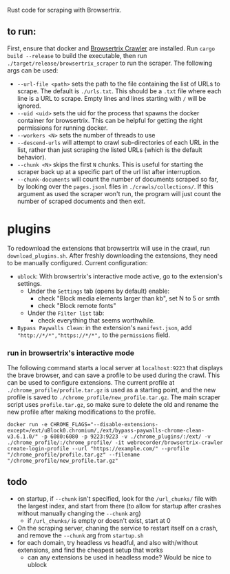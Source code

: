 Rust code for scraping with Browsertrix.

## to run:

First, ensure that docker and [Browsertrix Crawler](https://crawler.docs.browsertrix.com/user-guide/) are installed. Run `cargo build --release` to build the executable, then run `./target/release/browsertrix_scraper` to run the scraper. The following args can be used:
  * `--url-file <path>` sets the path to the file containing the list of URLs to scrape. The default is `./urls.txt`. This should be a `.txt` file where each line is a URL to scrape. Empty lines and lines starting with `/` will be ignored.
  * `--uid <uid>` sets the uid for the process that spawns the docker container for browsertrix. This can be helpful for getting the right permissions for running docker.
  * `--workers <N>` sets the number of threads to use
  * `--descend-urls` will attempt to crawl sub-directories of each URL in the list, rather than just scraping the listed URLs (which is the default behavior).
  * `--chunk <N>` skips the first `N` chunks. This is useful for starting the scraper back up at a specific part of the url list after interruption.
  * `--chunk-documents` will count the number of documents scraped so far, by looking over the `pages.jsonl` files in `./crawls/collections/`. If this argument as used the scraper won't run, the program will just count the number of scraped documents and then exit.
# plugins

To redownload the extensions that browsertrix will use in the crawl, run `download_plugins.sh`. After freshly downloading the extensions, they need to be manually configured. Current configuration:
* `ublock`: With browsertrix's interactive mode active, go to the extension's settings.
  * Under the `Settings` tab (opens by default) enable:
    * check "Block media elements larger than <N> kb", set N to 5 or smth
    * check "Block remote fonts"
  * Under the `Filter list` tab:
    * check everything that seems worthwhile.
* `Bypass Paywalls Clean`: in the extension's `manifest.json`, add `"http://*/*","https://*/*",` to the `permissions` field.

### run in browsertrix's interactive mode
The following command starts a local server at `localhost:9223` that displays the brave browser, and can save a profile to be used during the crawl. This can be used to configure extensions. The current profile at `./chrome_profile/profile.tar.gz` is used as a starting point, and the new profile is saved to `./chrome_profile/new_profile.tar.gz`. The main scraper script uses `profile.tar.gz`, so make sure to delete the old and rename the new profile after making modifications to the profile.

```
docker run -e CHROME_FLAGS="--disable-extensions-except=/ext/uBlock0.chromium/,/ext/bypass-paywalls-chrome-clean-v3.6.1.0/" -p 6080:6080 -p 9223:9223 -v ./chrome_plugins/:/ext/ -v ./chrome_profile/:/chrome_profile/ -it webrecorder/browsertrix-crawler create-login-profile --url "https://example.com/" --profile "/chrome_profile/profile.tar.gz" --filename "/chrome_profile/new_profile.tar.gz"
```

## todo
* on startup, if `--chunk` isn't specified, look for the `/url_chunks/` file with the largest index, and start from there (to allow for startup after crashes without manually changing the `--chunk` arg)
  * if `/url_chunks/` is empty or doesn't exist, start at 0
* On the scraping server, chaning the service to restart itself on a crash, and remove the `--chunk` arg from `startup.sh`
* for each domain, try headless vs headful, and also with/without extensions, and find the cheapest setup that works
  * can any extensions be used in headless mode? Would be nice to ublock
